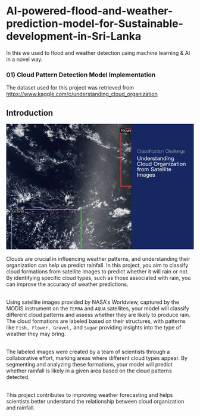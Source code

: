 # AI-powered-flood-and-weather-prediction-model-for-Sustainable-development-in-Sri-Lanka
In this we used to flood and weather detection using machine learning &amp; AI in a novel way.

### 01) Cloud Pattern Detection Model Implementation
The dataset used for this project was retrieved from https://www.kaggle.com/c/understanding_cloud_organization

## Introduction
![Teaser Animation](Cloud_Pattern_Model/Teaser_AnimationwLabels.gif)

Clouds are crucial in influencing weather patterns, and understanding their organization can help us predict rainfall. In this project, you aim to classify cloud formations from satellite images to predict whether it will rain or not. By identifying specific cloud types, such as those associated with rain, you can improve the accuracy of weather predictions.</br></br>

Using satellite images provided by NASA's Worldview, captured by the MODIS instrument on the `TERRA` and `AQUA` satellites, your model will classify different cloud patterns and assess whether they are likely to produce rain. The cloud formations are labeled based on their structures, with patterns like `Fish, Flower, Gravel,` and `Sugar` providing insights into the type of weather they may bring.</br></br>

The labeled images were created by a team of scientists through a collaborative effort, marking areas where different cloud types appear. By segmenting and analyzing these formations, your model will predict whether rainfall is likely in a given area based on the cloud patterns detected.</br></br>

This project contributes to improving weather forecasting and helps scientists better understand the relationship between cloud organization and rainfall.</br></br>


